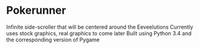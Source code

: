 # Pokerunner 

Infinite side-scroller that will be centered around the Eeveelutions
Currently uses stock graphics, real graphics to come later
Built using Python 3.4 and the corresponding version of Pygame